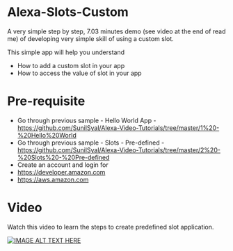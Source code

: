 # Alexa-Slots-Custom

A very simple step by step, 7.03 minutes demo (see video at the end of read me) of developing very simple skill of using a custom slot.

This simple app will help you understand
- How to add a custom slot in your app
- How to access the value of slot in your app

# Pre-requisite
- Go through previous sample - Hello World App - https://github.com/SunilSyal/Alexa-Video-Tutorials/tree/master/1%20-%20Hello%20World
- Go through previous sample - Slots - Pre-defined - https://github.com/SunilSyal/Alexa-Video-Tutorials/tree/master/2%20-%20Slots%20-%20Pre-defined
- Create an account and login for
- https://developer.amazon.com
- https://aws.amazon.com

# Video
Watch this video to learn the steps to create predefined slot application.

[![IMAGE ALT TEXT HERE](https://img.youtube.com/vi/szga4LzDyx8/0.jpg)](https://www.youtube.com/watch?v=szga4LzDyx8&feature=youtu.be)
